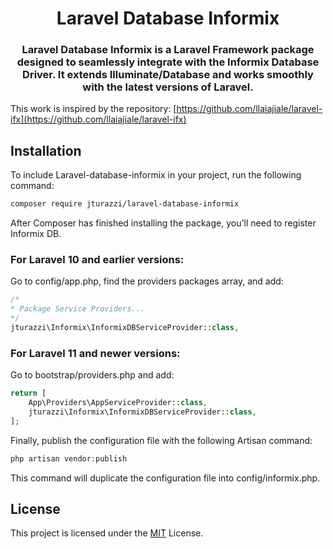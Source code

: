 <h1 align="center">Laravel Database Informix</h1>
<h3 align="center">Laravel Database Informix is a Laravel Framework package designed to seamlessly integrate with the Informix Database Driver. It extends Illuminate/Database and works smoothly with the latest versions of Laravel.</h3>

This work is inspired by the repository: [https://github.com/llaiajiale/laravel-ifx](https://github.com/llaiajiale/laravel-ifx)

## Installation

To include Laravel-database-informix in your project, run the following command:

```bash
composer require jturazzi/laravel-database-informix
```

After Composer has finished installing the package, you'll need to register Informix DB. 

### For Laravel 10 and earlier versions:
Go to config/app.php, find the providers packages array, and add:
```php
/*
* Package Service Providers...
*/
jturazzi\Informix\InformixDBServiceProvider::class,
```

### For Laravel 11 and newer versions:
Go to bootstrap/providers.php and add:
```php
return [
    App\Providers\AppServiceProvider::class,
    jturazzi\Informix\InformixDBServiceProvider::class,
];
```

Finally, publish the configuration file with the following Artisan command:
```php
php artisan vendor:publish
```

This command will duplicate the configuration file into config/informix.php.

## License

This project is licensed under the [MIT](LICENSE) License.